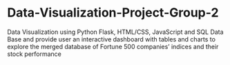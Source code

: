 # Data-Visualization-Project-Group-2
Data Visualization using Python Flask, HTML/CSS, JavaScript and SQL Data Base and provide user an interactive dashboard with tables and charts to explore the merged database of Fortune 500 companies’ indices and their stock performance 
